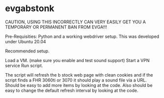 # evgabstonk

CAUTION, USING THIS INCORRECTLY CAN VERY EASILY GET YOU A TEMPORARY OR PERMANENT BAN FROM EVGA!!!

Pre-Requisities:  Python and a working webdriver setup.  This was developed under Ubuntu 20.04  

Recommended setup.

Load a VM.  (make sure you enable and test sound support)
Start a VPN service
Run script.

The script will refresh the b stock web page with clean cookies and if the script finds a FHR 3060ti or 3070 it should play a sound file via a URL.  Should be easy to add more items by looking at the code.  Also should be easy to change the default refresh interval by looking at the code.  
